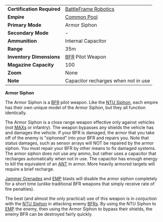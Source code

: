 |                            |                                                             |
| -------------------------- | ----------------------------------------------------------- |
| **Certification Required** | [BattleFrame Robotics](../vehicles/BattleFrame_Robotics.md) |
| **Empire**                 | [Common Pool](../terminology/Common_Pool.md)                |
| **Primary Mode**           | Armor Siphon                                                |
| **Secondary Mode**         | \-                                                          |
| **Ammunition**             | Internal Capacitor                                          |
| **Range**                  | 35m                                                         |
| **Inventory Dimensions**   | [BFR](../vehicles/BattleFrame_Robotics.md) Pilot Weapon     |
| **Magazine Capacity**      | 100                                                         |
| **Zoom**                   | None                                                        |
| **Note**                   | Capacitor recharges when not in use                         |

**Armor Siphon**

The Armor Siphon is a [BFR](../vehicles/BattleFrame_Robotics.md) pilot weapon.
Like the [NTU Siphon](NTU_Siphon.md), each empire has their own unique model of
the Armor Siphon, but they all function identically.

The Armor Siphon is a close range weapon effective only against vehicles (not
[MAXs](../items/Mechanized_Assault_Exo-Suit.md) or infantry). The weapon
bypasses any shields the vehicle has and damages the vehicle. If your BFR is
damaged, the armor that you take off of the enemy is "siphoned" into your BFR
and repairs you. Note that status damages, such as sensor arrays will NOT be
repaired by the armor siphon. You must repair your BFR by other means to fix
damaged systems. The armor siphon does not use any ammo, but rather uses a
capacitor that recharges automatically when not in use. The capacitor has enough
energy to kill the equivalent of an
[ANT](../vehicles/Advanced_Nanite_Transport.md) in armor. More heavily armored
targets will require a brief recharge.

[Jammer Grenades](Jammer_Grenade.md) and [EMP](../commands/EMP.md) blasts will
disable the armor siphon completely for a short time (unlike traditional BFR
weapons that simply receive rate of fire penalties).

The best (and almost the only practical) use of this weapon is in conjuction
with the [NTU Siphon](NTU_Siphon.md) in attacking enemy
[BFRs](../vehicles/BattleFrame_Robotics.md). By using the NTU Siphon to
[EMP](../commands/EMP.md) the enemy, then using the Armor Siphon to bypass their
shields, the enemy BFR can be destroyed fairly quickly.




